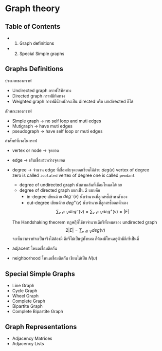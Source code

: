 # Graph theory
## Table of Contents
- 1.  Graph definitions
- 2. Special Simple graphs

## Graphs Definitions
ประเภทของกราฟ 
- Undirected graph กราฟไร้ทิศทาง
- Directed graph กราฟมีทิศทาง
- Weighted graph การฟมีนํ้าหนักจะเป็น directed หรือ undirected ก็ได้

ลักษณะของกราฟ
- Simple graph -> no self loop and muti edges
- Mutigraph -> have muti edges
- pseudograph -> have self loop or muti edges

คําศัพท์ที่เจอในกราฟ
- vertex or node -> จุดยอด
- edge -> เส้นเชื่อมระหว่างจุดยอด
- degree -> จํานวน edge ที่เชื่อมกับจุดยอดเขียนได้ด้วย $deg(v)$
	vertex of degree zero is called `isolated`
	vertex of degree one is called `pendant`
	- degree of undirected graph นับตามเส้นที่เชื่อมโหนดได้เลย
	- degree of directed  graph แยกเป็น 2 แบบคือ
		- in-degree เขียนด้วย $deg^-(v)$ นับจํานวนที่ลูกศรชี้เข้าหาตัวเอง
		- out-degree เขียนด้วย $deg^+(v)$ นับจํานวนที่ลูกศรชี้ออกตัวเอง
	$$\sum_{v\in{V}}{deg^-(v)}=\sum_{v\in{V}}{deg^+(v)}=|E|$$
	
	The Handshaking theorem
	ทฎษฤีที่ใช้หาจํานวนดีกรีทั้งหมดของ undirected graph
	$$2|E|=\sum_{v\in{V}}{deg(v)}$$
	จะเห็นว่ากราฟจะเป็นจริงได้ต้องมี ดีกรีไม่เป็นคู่ทั้งหมด ก็ต้องมีโหนดคู่ตัวมีดีกรีเป็นคี่
	
- adjacent โหนดเชื่อมติดกัน
- neighborhood โหนดเชื่อมติดกัน เขียนได้เป็น $N(u)$

## Special Simple Graphs
- Line Graph
- Cycle Graph
- Wheel Graph
- Complete Graph
- Bipartite Graph
- Complete Bipartite Graph

## Graph Representations
- Adjacency Matrices
- Adjacency Lists
